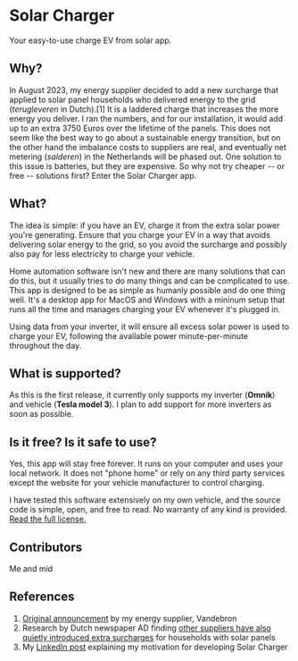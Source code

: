 # Solar Charger

Your easy-to-use charge EV from solar app.

## Why?

In August 2023, my energy supplier decided to add a new surcharge that applied to solar panel households who delivered energy to
the grid (_terugleveren_ in Dutch).[1] It is a laddered charge that increases the more energy you deliver. I ran the numbers, and for our installation, it would add up to an extra 3750 Euros over the lifetime of the panels. This does not seem like the best way to go about a sustainable energy transition, but on the other hand the imbalance costs to suppliers are real, and eventually net metering (_salderen_) in the Netherlands will be phased out. One solution to this issue is batteries, but they are expensive. So why not try cheaper -- or free -- solutions first? Enter the Solar Charger app.

## What?

The idea is simple: if you have an EV, charge it from the extra solar power you're generating. Ensure that you charge your EV in a way that avoids delivering solar energy to the grid, so you avoid the surcharge and possibly also pay for less electricity to charge your vehicle.

Home automation software isn't new and there are many solutions that can do this, but it usually tries to do many things and can be complicated to use. This app is designed to be as simple as humanly possible and do one thing well. It's a desktop app for MacOS and Windows with a mininum setup that runs all the time and manages charging your EV whenever it's plugged in.

Using data from your inverter, it will ensure all excess solar power is used to charge your EV, following the available power minute-per-minute throughout the day.

## What is supported?

As this is the first release, it currently only supports my inverter (**Omnik**) and vehicle (**Tesla model 3**). I plan to add support for more inverters as soon as possible.

## Is it free? Is it safe to use?

Yes, this app will stay free forever. It runs on your computer and uses your local network. It does not "phone home" or rely on any third party services except the website for your vehicle manufacturer to control charging.

I have tested this software extensively on my own vehicle, and the source code is simple, open, and free to read. No warranty of any kind is provided. [Read the full license.](LICENSE.md)

## Contributors

Me and mid

## References

1. [Original announcement](https://vandebron.nl/blog/vaste-terugleveringskosten) by my energy supplier, Vandebron
2. Research by Dutch newspaper AD finding [other suppliers have also quietly introduced extra surcharges](https://www.linkedin.com/feed/update/urn:li:activity:7100363234800459777/) for households with solar panels
3. My [LinkedIn post](https://www.linkedin.com/feed/update/urn:li:activity:7101495401525952512/) explaining my motivation for developing Solar Charger
